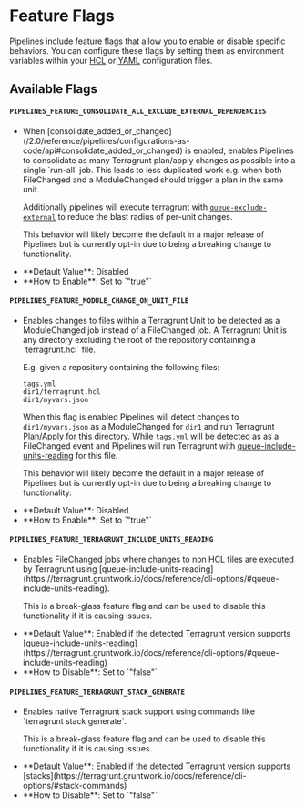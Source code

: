 # Feature Flags

Pipelines include feature flags that allow you to enable or disable specific behaviors. You can configure these flags by setting them as environment variables within your [HCL](/2.0/reference/pipelines/configurations-as-code/api#env-block) or [YAML](/2.0/reference/pipelines/configurations#env) configuration files.


## Available Flags

#### `PIPELINES_FEATURE_CONSOLIDATE_ALL_EXCLUDE_EXTERNAL_DEPENDENCIES`
<ul>
<li>
When [consolidate_added_or_changed](/2.0/reference/pipelines/configurations-as-code/api#consolidate_added_or_changed) is enabled, enables Pipelines to consolidate as many Terragrunt plan/apply changes as possible into a single `run-all` job. This leads to less duplicated work e.g. when both FileChanged and a ModuleChanged should trigger a plan in the same unit.

Additionally pipelines will execute terragrunt with [`queue-exclude-external`](https://terragrunt.gruntwork.io/docs/reference/cli-options/#queue-exclude-external) to reduce the blast radius of per-unit changes.

This behavior will likely become the default in a major release of Pipelines but is currently opt-in due to being a breaking change to functionality.
</li>
<li>
**Default Value**: Disabled
</li>
<li>**How to Enable**: Set to `"true"`</li>
</ul>

#### `PIPELINES_FEATURE_MODULE_CHANGE_ON_UNIT_FILE`
<ul>
<li>
Enables changes to files within a Terragrunt Unit to be detected as a ModuleChanged job instead of a FileChanged job. A Terragrunt Unit is any directory excluding the root of the repository containing a `terragrunt.hcl` file.

E.g. given a repository containing the following files:
```
tags.yml
dir1/terragrunt.hcl
dir1/myvars.json
```

When this flag is enabled Pipelines will detect changes to `dir1/myvars.json` as a ModuleChanged for `dir1` and run Terragrunt Plan/Apply for this directory. While `tags.yml` will be detected as as a FileChanged event and Pipelines will run Terragrunt with [queue-include-units-reading](https://terragrunt.gruntwork.io/docs/reference/cli-options/#queue-include-units-reading) for this file.

This behavior will likely become the default in a major release of Pipelines but is currently opt-in due to being a breaking change to functionality.
</li>
<li>
**Default Value**: Disabled
</li>
<li>
**How to Enable**: Set to `"true"`
</li>
</ul>

#### `PIPELINES_FEATURE_TERRAGRUNT_INCLUDE_UNITS_READING`
<ul>
<li>
Enables FileChanged jobs where changes to non HCL files are executed by Terragrunt using [queue-include-units-reading](https://terragrunt.gruntwork.io/docs/reference/cli-options/#queue-include-units-reading).

This is a break-glass feature flag and can be used to disable this functionality if it is causing issues.
</li>
<li>
**Default Value**: Enabled if the detected Terragrunt version supports [queue-include-units-reading](https://terragrunt.gruntwork.io/docs/reference/cli-options/#queue-include-units-reading)
</li>
<li>
**How to Disable**: Set to `"false"`
</li>
</ul>

#### `PIPELINES_FEATURE_TERRAGRUNT_STACK_GENERATE`
<ul>
<li>
Enables native Terragrunt stack support using commands like `terragrunt stack generate`.

This is a break-glass feature flag and can be used to disable this functionality if it is causing issues.
</li>
<li>
**Default Value**: Enabled if the detected Terragrunt version supports [stacks](https://terragrunt.gruntwork.io/docs/reference/cli-options/#stack-commands)
</li>
<li>
**How to Disable**: Set to `"false"`
</li>
</ul>